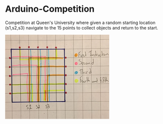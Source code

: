 # Arduino-Competition

Competition at Queen's University where given a random starting location (s1,s2,s3) navigate to the 15 points to collect objects and return to the start.

<img src=CompetitionRules.png/>
